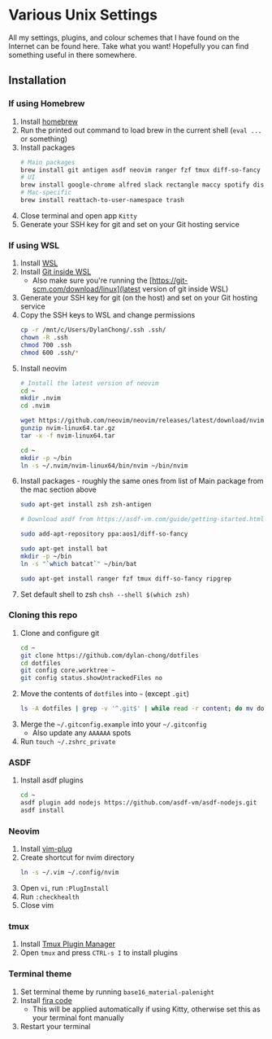 # Various Unix Settings

All my settings, plugins, and colour schemes that I have found on the Internet
can be found here. Take what you want! Hopefully you can find something useful
in there somewhere.

## Installation

### If using Homebrew

1. Install [homebrew](https://brew.sh)
1. Run the printed out command to load brew in the current shell (`eval ...` or
   something)
1. Install packages
    ```bash
    # Main packages
    brew install git antigen asdf neovim ranger fzf tmux diff-so-fancy bat ripgrep
    # UI
    brew install google-chrome alfred slack rectangle maccy spotify discord
    # Mac-specific
    brew install reattach-to-user-namespace trash
    ```
1. Close terminal and open app `Kitty`
1. Generate your SSH key for git and set on your Git hosting service

### If using WSL

1. Install [WSL](https://ubuntu.com/tutorials/install-ubuntu-on-wsl2-on-windows-11-with-gui-support#1-overview>)
1. Install [Git inside WSL](https://learn.microsoft.com/en-us/windows/wsl/tutorials/wsl-git)
    - Also make sure you're running the [https://git-scm.com/download/linux](latest version of git inside WSL) 
1. Generate your SSH key for git (on the host) and set on your Git hosting service
1. Copy the SSH keys to WSL and change permissions
    ```bash
    cp -r /mnt/c/Users/DylanChong/.ssh .ssh/
    chown -R .ssh
    chmod 700 .ssh
    chmod 600 .ssh/*
    ```
1. Install neovim
    ```bash
    # Install the latest version of neovim
    cd ~
    mkdir .nvim
    cd .nvim

    wget https://github.com/neovim/neovim/releases/latest/download/nvim-linux64.tar.gz
    gunzip nvim-linux64.tar.gz
    tar -x -f nvim-linux64.tar

    cd ~
    mkdir -p ~/bin
    ln -s ~/.nvim/nvim-linux64/bin/nvim ~/bin/nvim
    ```
1. Install packages - roughly the same ones from list of Main package from the mac section above
    ```bash
    sudo apt-get install zsh zsh-antigen 

    # Download asdf from https://asdf-vm.com/guide/getting-started.html#_2-download-asdf

    sudo add-apt-repository ppa:aos1/diff-so-fancy

    sudo apt-get install bat
    mkdir -p ~/bin
    ln -s "`which batcat`" ~/bin/bat

    sudo apt-get install ranger fzf tmux diff-so-fancy ripgrep 
    ```
1. Set default shell to zsh `chsh --shell $(which zsh)`

### Cloning this repo

1. Clone and configure git
    ```bash
    cd ~
    git clone https://github.com/dylan-chong/dotfiles
    cd dotfiles
    git config core.worktree ~
    git config status.showUntrackedFiles no
    ```
1. Move the contents of `dotfiles` into `~` (except `.git`)
    ```bash
    ls -A dotfiles | grep -v '^.git$' | while read -r content; do mv dotfiles/"$content" -t ~; done
    ```
1. Merge the `~/.gitconfig.example` into your `~/.gitconfig`
    - Also update any `AAAAAA` spots
1. Run `touch ~/.zshrc_private`

### ASDF

1. Install asdf plugins
    ```bash
    cd ~
    asdf plugin add nodejs https://github.com/asdf-vm/asdf-nodejs.git
    asdf install
    ```

### Neovim

1. Install [vim-plug](https://github.com/junegunn/vim-plug#neovim)
1. Create shortcut for nvim directory
    ```bash
    ln -s ~/.vim ~/.config/nvim
    ```
1. Open `vi`, run `:PlugInstall`
1. Run `:checkhealth`
1. Close vim

### tmux

1. Install [Tmux Plugin Manager](https://github.com/tmux-plugins/tpm#installation)
1. Open `tmux` and press `CTRL-s I` to install plugins

### Terminal theme

1. Set terminal theme by running `base16_material-palenight`
1. Install [fira code](https://github.com/tonsky/FiraCode/wiki/Installing)
    - This will be applied automatically if using Kitty, otherwise set this as your terminal font manually
1. Restart your terminal
